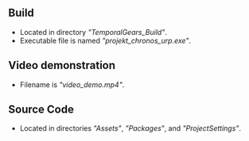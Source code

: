 ## Build
+ Located in directory _"TemporalGears_Build"_.
+ Executable file is named _"projekt_chronos_urp.exe"_.
## Video demonstration
+ Filename is _"video_demo.mp4"_.
## Source Code
+ Located in directories _"Assets"_, _"Packages"_, and _"ProjectSettings"_.
